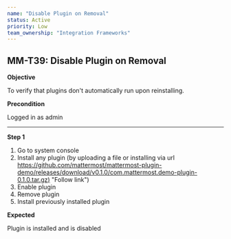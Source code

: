 ```yaml
---
name: "Disable Plugin on Removal"
status: Active
priority: Low
team_ownership: "Integration Frameworks"
---
```


## MM-T39: Disable Plugin on Removal

**Objective**

To verify that plugins don't automatically run upon reinstalling.

**Precondition**

Logged in as admin

---

**Step 1**

1. Go to system console
2. Install any plugin (by uploading a file or installing via url [https://github.com/mattermost/mattermost-plugin-demo/releases/download/v0.1.0/com.mattermost.demo-plugin-0.1.0.tar.gz)](https://github.com/mattermost/mattermost-plugin-demo/releases/download/v0.1.0/com.mattermost.demo-plugin-0.1.0.tar.gz) "Follow link")
3. Enable plugin
4. Remove plugin
5. Install previously installed plugin

**Expected**

Plugin is installed and is disabled
